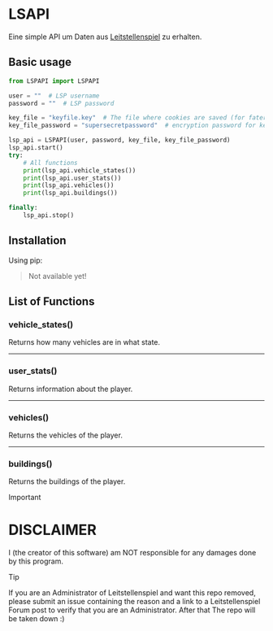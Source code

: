 # LSAPI
Eine simple API um Daten aus [Leitstellenspiel](https://www.leitstellenspiel.de/) zu erhalten.

## Basic usage
```python
from LSPAPI import LSPAPI

user = ""  # LSP username
password = ""  # LSP password

key_file = "keyfile.key"  # The file where cookies are saved (for fater second login)
key_file_password = "supersecretpassword"  # encryption password for keyfile

lsp_api = LSPAPI(user, password, key_file, key_file_password)
lsp_api.start()
try:
    # All functions
    print(lsp_api.vehicle_states())
    print(lsp_api.user_stats())
    print(lsp_api.vehicles())
    print(lsp_api.buildings())

finally:
    lsp_api.stop()

```

## Installation

Using pip:
> Not available yet!


## List of Functions

### vehicle_states()
Returns how many vehicles are in what state.

---
### user_stats()
Returns information about the player.

---
### vehicles()
Returns the vehicles of the player.

---
### buildings()
Returns the buildings of the player.



> [!IMPORTANT]
> # DISCLAIMER
> I (the creator of this software) am NOT responsible for any damages done by this program. 


> [!TIP]
> If you are an Administrator of Leitstellenspiel and want this repo removed, please submit an issue containing the reason and a link to a Leitstellenspiel Forum post to verify that you are an Administrator. After that The repo will be taken down :)


